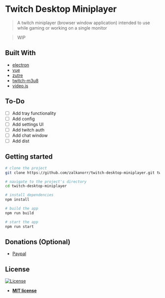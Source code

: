 # Twitch Desktop Miniplayer
> A twitch miniplayer (browser window application) intended to use while gaming or working on a single monitor

> WIP

## Built With
* [electron](https://electronjs.org/)
* [vue](https://vuejs.org/)
* [zutre](https://maclisowski.github.io/zutre/#/)
* [twitch-m3u8](https://github.com/woafu/twitch-m3u8)
* [video.js](https://videojs.com/)


## To-Do
- [ ] Add tray functionality
- [ ] Add config
- [ ] Add settings UI
- [ ] Add twitch auth
- [ ] Add chat window
- [ ] Add dist

## Getting started
``` bash
# clone the project
git clone https://github.com/zalkanorr/twitch-desktop-miniplayer.git twitch-desktop-miniplayer

# navigate to the project's directory
cd twitch-desktop-miniplayer

# install dependencies
npm install

# build the app
npm run build

# start the app
npm run start
```

## Donations (Optional)
- [Paypal](https://www.paypal.com/cgi-bin/webscr?cmd=_s-xclick&hosted_button_id=9FU7ZY6A4G6SY&source=url)

## License

[![License](http://img.shields.io/:license-mit-blue.svg?style=flat-square)](http://badges.mit-license.org)

- **[MIT license](http://opensource.org/licenses/mit-license.php)**
